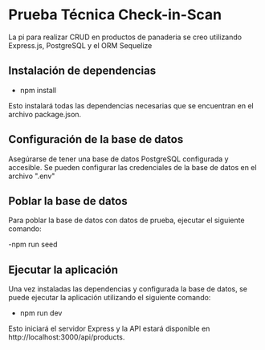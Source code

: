 # Prueba Técnica Check-in-Scan

La pi para realizar CRUD en productos de panaderia se creo utilizando Express.js, PostgreSQL y el ORM Sequelize

## Instalación de dependencias

- npm install

Esto instalará todas las dependencias necesarias que se encuentran en el archivo package.json.

## Configuración de la base de datos

Asegúrarse de tener una base de datos PostgreSQL configurada y accesible. Se pueden configurar las credenciales de la base de datos en el archivo ".env"

## Poblar la base de datos

Para poblar la base de datos con datos de prueba, ejecutar el siguiente comando:

-npm run seed

## Ejecutar la aplicación

Una vez instaladas las dependencias y configurada la base de datos, se puede ejecutar la aplicación utilizando el siguiente comando:

- npm run dev

Esto iniciará el servidor Express y la API estará disponible en http://localhost:3000/api/products.
